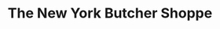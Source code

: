 ---
title: "The New York Butcher Shoppe"
url: /greenville/the-new-york-butcher-shoppe-woodruff-road/
shop: shop
---